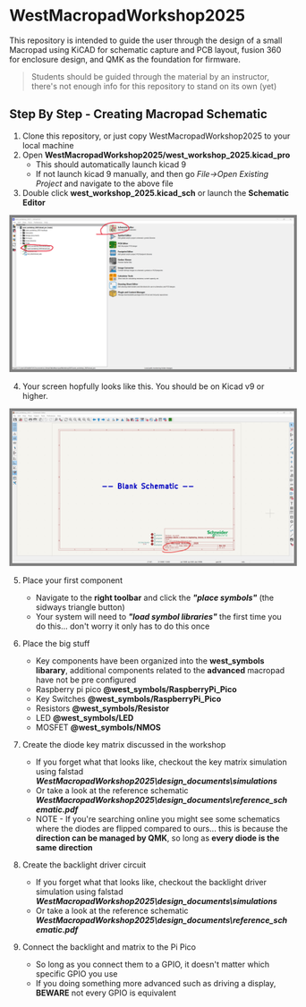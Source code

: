 # WestMacropadWorkshop2025
This repository is intended to guide the user through the design of a small Macropad using KiCAD for schematic capture and PCB layout, fusion 360 for enclosure design, and QMK as the foundation for firmware.

> Students should be guided through the material by an instructor, there's not enough info for this repository to stand on its own (yet)

Step By Step - Creating Macropad Schematic
-
1) Clone this repository, or just copy WestMacropadWorkshop2025 to your local machine
2) Open **WestMacropadWorkshop2025/west_workshop_2025.kicad_pro**
    - This should automatically launch kicad 9
    - If not launch kicad 9 manually, and then go *File->Open Existing Project* and navigate to the above file
3) Double click **west_workshop_2025.kicad_sch** or launch the **Schematic Editor**
<img src="images/kicad_home.png" alt="alt text" style="border:5px solid grey;" width="auto"/>

4) Your screen hopfully looks like this. You should be on Kicad v9 or higher.
<img src="images/kicad_schematic_1.png" alt="alt text" style="border:5px solid grey;" width="auto"/>

5) Place your first component
    - Navigate to the **right toolbar** and click the ***"place symbols"*** (the sidways triangle button)
    - Your system will need to ***"load symbol libraries"*** the first time you do this... don't worry it only has to do this once

6) Place the big stuff
    - Key components have been organized into the **west_symbols libarary**, additional components related to the **advanced** macropad have not be pre configured
    - Raspberry pi pico **@west_symbols/RaspberryPi_Pico**
    - Key Switches **@west_symbols/RaspberryPi_Pico**
    - Resistors **@west_symbols/Resistor**
    - LED **@west_symbols/LED**
    - MOSFET **@west_symbols/NMOS**

7) Create the diode key matrix discussed in the workshop
    - If you forget what that looks like, checkout the key matrix simulation using falstad ***WestMacropadWorkshop2025\design_documents\simulations***
    - Or take a look at the reference schematic ***WestMacropadWorkshop2025\design_documents\reference_schematic.pdf***
    - NOTE - If you're searching online you might see some schematics where the diodes are flipped compared to ours... this is because the **direction can be managed by QMK**, so long as **every diode is the same direction**

8) Create the backlight driver circuit
    - If you forget what that looks like, checkout the backlight driver simulation using falstad ***WestMacropadWorkshop2025\design_documents\simulations***
    - Or take a look at the reference schematic ***WestMacropadWorkshop2025\design_documents\reference_schematic.pdf***

9) Connect the backlight and matrix to the Pi Pico
    - So long as you connect them to a GPIO, it doesn't matter which specific GPIO you use
    - If you doing something more advanced such as driving a display, **BEWARE** not every GPIO is equivalent